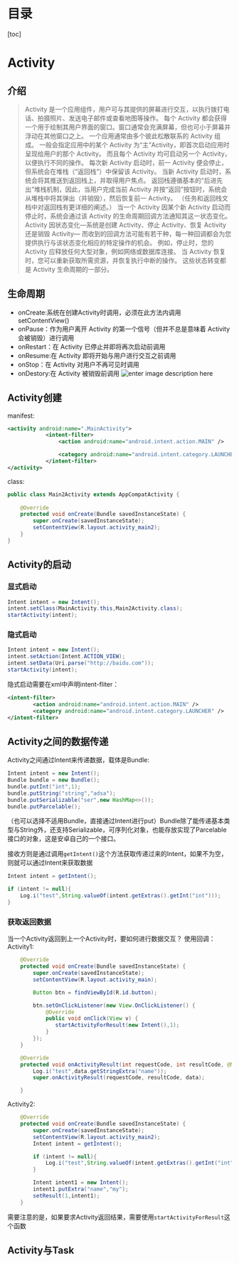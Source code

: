 # 目录
[toc]
# Activity
## 介绍
>Activity 是一个应用组件，用户可与其提供的屏幕进行交互，以执行拨打电话、拍摄照片、发送电子邮件或查看地图等操作。 每个 Activity 都会获得一个用于绘制其用户界面的窗口。窗口通常会充满屏幕，但也可小于屏幕并浮动在其他窗口之上。
一个应用通常由多个彼此松散联系的 Activity 组成。 一般会指定应用中的某个 Activity 为“主”Activity，即首次启动应用时呈现给用户的那个 Activity。 而且每个 Activity 均可启动另一个 Activity，以便执行不同的操作。 每次新 Activity 启动时，前一 Activity 便会停止，但系统会在堆栈（“返回栈”）中保留该 Activity。 当新 Activity 启动时，系统会将其推送到返回栈上，并取得用户焦点。 返回栈遵循基本的“后进先出”堆栈机制，因此，当用户完成当前 Activity 并按“返回”按钮时，系统会从堆栈中将其弹出（并销毁），然后恢复前一 Activity。 （任务和返回栈文档中对返回栈有更详细的阐述。）
当一个 Activity 因某个新 Activity 启动而停止时，系统会通过该 Activity 的生命周期回调方法通知其这一状态变化。Activity 因状态变化—系统是创建 Activity、停止 Activity、恢复 Activity 还是销毁 Activity— 而收到的回调方法可能有若干种，每一种回调都会为您提供执行与该状态变化相应的特定操作的机会。 例如，停止时，您的 Activity 应释放任何大型对象，例如网络或数据库连接。 当 Activity 恢复时，您可以重新获取所需资源，并恢复执行中断的操作。 这些状态转变都是 Activity 生命周期的一部分。
## 生命周期
- onCreate:系统在创建Activity时调用，必须在此方法内调用 setContentView()
- onPause：作为用户离开 Activity 的第一个信号（但并不总是意味着 Activity 会被销毁）进行调用
- onRestart：在 Activity 已停止并即将再次启动前调用
- onResume:在 Activity 即将开始与用户进行交互之前调用
- onStop：在 Activity 对用户不再可见时调用
- onDestory:在 Activity 被销毁前调用
![enter image description here](https://developer.android.com/images/activity_lifecycle.png)
## Activity创建
manifest:
```xml
<activity android:name=".MainActivity">
            <intent-filter>
                <action android:name="android.intent.action.MAIN" />

                <category android:name="android.intent.category.LAUNCHER" />
            </intent-filter>
</activity>
```
class:
```java
public class Main2Activity extends AppCompatActivity {
    
    @Override
    protected void onCreate(Bundle savedInstanceState) {
        super.onCreate(savedInstanceState);
        setContentView(R.layout.activity_main2);
    }
}
```
## Activity的启动
### 显式启动
```java
Intent intent = new Intent();
intent.setClass(MainActivity.this,Main2Activity.class);
startActivity(intent);
```
### 隐式启动
```java
Intent intent = new Intent();
intent.setAction(Intent.ACTION_VIEW);
intent.setData(Uri.parse("http://baidu.com"));
startActivity(intent);
```
隐式启动需要在xml中声明intent-fliter：
```xml
<intent-filter>
        <action android:name="android.intent.action.MAIN" />
        <category android:name="android.intent.category.LAUNCHER" />
</intent-filter>
```
## Activity之间的数据传递
Activity之间通过Intent来传递数据，载体是Bundle:
```java
Intent intent = new Intent();
Bundle bundle = new Bundle();
bundle.putInt("int",1);
bundle.putString("string","adsa");
bundle.putSerializable("ser",new HashMap<>());
bundle.putParcelable();
```
（也可以选择不适用Bundle，直接通过Intent进行put）Bundle除了能传递基本类型与String外，还支持Serializable，可序列化对象，也能存放实现了Parcelable接口的对象，这是安卓自己的一个接口。

接收方则是通过调用```getIntent()```这个方法获取传递过来的Intent，如果不为空，则就可以通过Intent来获取数据
```java
Intent intent = getIntent();

if (intent != null){
    Log.i("test",String.valueOf(intent.getExtras().getInt("int")));
}
```
### 获取返回数据
当一个Activity返回到上一个Activity时，要如何进行数据交互？
使用回调：
Activity1:
```java
    @Override
    protected void onCreate(Bundle savedInstanceState) {
        super.onCreate(savedInstanceState);
        setContentView(R.layout.activity_main);

        Button btn = findViewById(R.id.button);

        btn.setOnClickListener(new View.OnClickListener() {
            @Override
            public void onClick(View v) {
               startActivityForResult(new Intent(),1);
            }
        });
    }

    @Override
    protected void onActivityResult(int requestCode, int resultCode, @Nullable Intent data) {
        Log.i("test",data.getStringExtra("name"));
        super.onActivityResult(requestCode, resultCode, data);

    }
```
Activity2:
```java
    @Override
    protected void onCreate(Bundle savedInstanceState) {
        super.onCreate(savedInstanceState);
        setContentView(R.layout.activity_main2);
        Intent intent = getIntent();

        if (intent != null){
            Log.i("test",String.valueOf(intent.getExtras().getInt("int")));
        }

        Intent intent1 = new Intent();
        intent1.putExtra("name","my");
        setResult(1,intent1);
    }
```
需要注意的是，如果要求Activity返回结果，需要使用```startActivityForResult```这个函数
## Activity与Task

